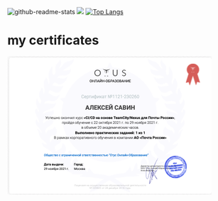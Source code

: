 ![github-readme-stats](https://github-readme-stats.vercel.app/api?username=xsa-dev&show_icons=true&count_private=true)
<img src="https://i.imgur.com/49FNOHj.jpg" style='width: 80%'>
[![Top Langs](https://github-readme-stats.vercel.app/api/top-langs/?username=xsa-dev&langs_count=22)](https://github.com/xsa-dev/github-readme-stats)

# my certificates
<img src='otus_devops_java_2021.png'>
